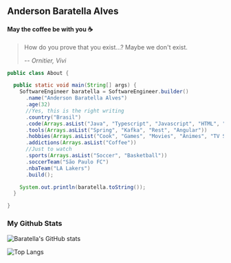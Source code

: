 ## Anderson Baratella Alves

#### May the coffee be with you ☕

> How do you prove that you exist...? Maybe we don't exist.
>  
> -- <cite>Ornitier, Vivi</cite>
```java
public class About {

  public static void main(String[] args) {
    SoftwareEngineer baratella = SoftwareEngineer.builder()
      .name("Anderson Baratella Alves")
      .age(32)
      //Yes, this is the right writing
      .country("Brasil")
      .code(Arrays.asList("Java", "Typescript", "Javascript", "HTML", "CSS"))
      .tools(Arrays.asList("Spring", "Kafka", "Rest", "Angular"))
      .hobbies(Arrays.asList("Cook", "Games", "Movies", "Animes", "TV Series"))
      .addictions(Arrays.asList("Coffee"))
      //Just to watch
      .sports(Arrays.asList("Soccer", "Basketball"))
      .soccerTeam("São Paulo FC")
      .nbaTeam("LA Lakers")
      .build();

    System.out.println(baratella.toString());
  }

}
```

### My Github Stats  

![Baratella's GitHub stats](https://github-readme-stats.vercel.app/api?username=andersonbalves&show_icons=true&theme=radical)


![Top Langs](https://github-readme-stats.vercel.app/api/top-langs/?username=andersonbalves&layout=compact&theme=radical)

